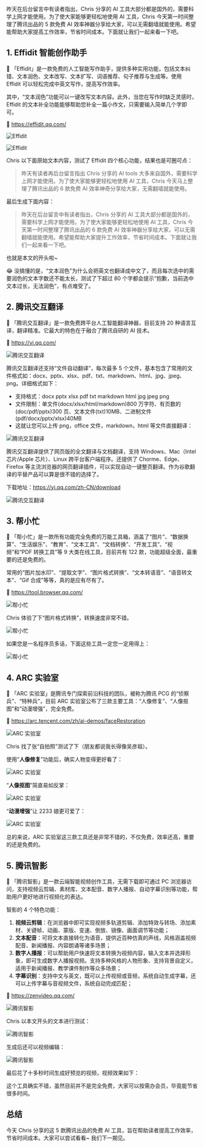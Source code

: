 昨天在后台留言中有读者指出，Chris 分享的 AI 工具大部分都是国外的，需要科学上网才能使用。为了使大家能够更轻松地使用 AI 工具，Chris 今天第一时间整理了腾讯出品的 5 款免费 AI 效率神器分享给大家，可以无需翻墙就能使用。希望能帮助大家提高工作效率，节省时间成本。下面就让我们一起来看一下吧。

## 1. Effidit 智能创作助手

📝 「Effidit」是一款免费的人工智能写作助手，提供多种实用功能，包括文本纠错、文本润色、文本改写、文本扩写、词语推荐、句子推荐与生成等。使用 Effidit 可以轻松完成中英文写作，提高写作效率。

其中，“文本润色”功能可以一键改写文本内容。此外，当您在写作时缺乏灵感时，Effidit 的文本补全功能能够帮助您补全一篇小作文，只需要输入简单几个字即可。

🔗 https://effidit.qq.com/

![Effidit](https://blog.pingan8787.com/images/ai/20230326/10001.png)

![Effidit](https://blog.pingan8787.com/images/ai/20230326/10002.png)

Chris 以下面原始文本内容，测试了 Effidit 四个核心功能，结果也是可圈可点：

> 昨天有读者再后台留言指出 Chris 分享的 AI tools 大多来自国外，需要科学上网才能使用。为了使大家能够更轻松地使用 AI 工具，Chris 今天马上整理了腾讯出品的 6 款免费 AI 效率神奇分享给大家，无需翻墙就能使用。

最后生成下面内容：

> 昨天在后台留言中有读者指出，Chris 分享的 AI 工具大部分都是国外的，需要科学上网才能使用。为了使大家能够更轻松地使用 AI 工具，Chris 今天第一时间整理了腾讯出品的 6 款免费 AI 效率神器分享给大家，可以无需翻墙就能使用。希望能帮助大家提升工作效率，节省时间成本。下面就让我们一起来看一下吧。

也就是本文的开头啦~

😂 没搞懂的是，“文本润色”为什么会把英文也翻译成中文了，而且每次选中的需要润色的文本字数还不能太长，测试了下超过 80 个字都会提示“抱歉，当前选中文本过长，无法润色”，有点难受了。

## 2. 腾讯交互翻译

📝 「腾讯交互翻译」是一款免费跨平台人工智能翻译神器，目前支持 20 种语言互译，翻译精准。它最大的特色在于融合了腾讯自研的 AI 技术。

🔗 https://yi.qq.com/

![腾讯交互翻译](https://blog.pingan8787.com/images/ai/20230326/10003.png)

腾讯交互翻译还支持“文件自动翻译”，每次最多 5 个文件，基本包含了常用的文件格式如：docx、pptx、xlsx、pdf、txt、markdown、html、jpg、jpeg、png。详细格式如下：

- 支持格式：docx pptx xlsx pdf txt markdown html jpg jpeg png
- 文件限制：单文件(docx/xlsx/html/markdown)800 万字符、有页数的(doc/pdf/pptx)300 页、文本文件(txt)10MB、二进制文件(pdf/docx/pptx/xlsx)40MB
- 这就让您可以上传 png，office 文件，markdown，html 等文件直接翻译：

![腾讯交互翻译](https://blog.pingan8787.com/images/ai/20230326/10004.png)

腾讯交互翻译提供了网页版的全文翻译与文档翻译，支持 Windows、Mac（Intel 芯片/Apple 芯片）、Linux 跨平台客户端程序。还提供了 Chorme、Edge、Firefox 等主流浏览器的网页翻译插件，可以实现自动一键整页翻译。作为谷歌翻译的平替产品可以算是很不错的选择了。

下载地址：https://yi.qq.com/zh-CN/download

![腾讯交互翻译](https://blog.pingan8787.com/images/ai/20230326/10005.png)

## 3. 帮小忙

📝 「帮小忙」是一款所有功能完全免费的万能工具箱，涵盖了“图片”、“数据换算”、“生活娱乐”、“教育”、“文本工具”、“文档转换”、“开发工具”、“视频”和“PDF 转换工具”等 9 大类在线工具，目前共有 122 款，功能超级全面，最重要的还是免费的。

常用的“图片加水印”、“提取文字”、“图片格式转换”、“文本转语音”、“语音转文本”、“Gif 合成”等等，真的是应有尽有了。

🔗 https://tool.browser.qq.com/

![帮小忙](https://blog.pingan8787.com/images/ai/20230326/10006.png)

Chris 体验了下“图片格式转换”，转换速度非常不错。

![帮小忙](https://blog.pingan8787.com/images/ai/20230326/10007.png)

如果您是一名程序员多话，下面这些工具一定您一定用得上：

![帮小忙](https://blog.pingan8787.com/images/ai/20230326/10008.png)

## 4. ARC 实验室

📝 「ARC 实验室」是腾讯专门探索前沿科技的团队，被称为腾讯 PCG 的“侦察兵”、“特种兵”，目前 ARC 实验室公布了三款主要工具：“人像修复”、“人像抠图”和“动漫增强”，完全免费。

🔗 https://arc.tencent.com/zh/ai-demos/faceRestoration

![ARC 实验室](https://blog.pingan8787.com/images/ai/20230326/10009.png)

Chris 找了张“自拍照”测试了下（朋友都说我长得像吴彦祖）。

使用“**人像修复**”功能后，确实人物变得更好看了：

![ARC 实验室](https://blog.pingan8787.com/images/ai/20230326/100010.png)

“**人像抠图**”简直易如反掌：

![ARC 实验室](https://blog.pingan8787.com/images/ai/20230326/100011.png)

“**动漫增强**”让 2233 娘更可爱了：

![ARC 实验室](https://blog.pingan8787.com/images/ai/20230326/100012.png)

总的来说，ARC 实验室这三款工具还是非常不错的，不仅免费，效率还高，重要的还是免费的。

## 5. 腾讯智影

📝 「腾讯智影」是一款云端智能视频创作工具，无需下载即可通过 PC 浏览器访问，支持视频云剪辑、素材库、文本配音、数字人播报、自动字幕识别等功能，帮助用户更好地进行视频化的表达。

智影的 4 个特色功能：

1. **视频云剪辑**：在浏览器中即可实现视频多轨道剪辑、添加特效与转场、添加素材、关键帧、动画、蒙版、变速、倒放、镜像、画面调节等功能；
2. **文本配音**：可将文本直接转化为语音，提供近百种仿真的声线，风格涵盖视频配音、新闻播报、内容朗诵等诸多场景；
3. **数字人播报**：可以帮助用户快速将文本转换为视频内容，输入文本并选择形象，即可生成数字人播报视频。支持多种风格的人物形象、支持背景自定义，适用于新闻播报、教学课件制作等众多场景；
4. **字幕识别**：支持中文与英文，既可以上传视频或音频，系统自动生成字幕，还可以上传字幕与音视频文件，系统自动完成匹配；

🔗 https://zenvideo.qq.com/

![腾讯智影](https://blog.pingan8787.com/images/ai/20230326/100012.png)

Chris 以本文开头的文本进行测试：

![腾讯智影](https://blog.pingan8787.com/images/ai/20230326/aaa1.png)

生成后还可以视频编辑：

![腾讯智影](https://blog.pingan8787.com/images/ai/20230326/aaa2.png)

最后花了十多秒时间生成好预览的视频，视频效果如下：

这个工具确实不错，虽然目前并不是完全免费，大家可以按需办会员，毕竟能节省很多时间。

## 总结

今天 Chris 分享的这 5 款腾讯出品的免费 AI 工具，旨在帮助读者提高工作效率，节省时间成本。大家可以尝试看看~
我们下一期见。
